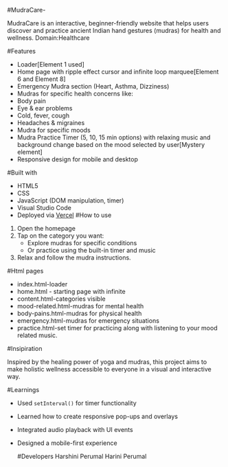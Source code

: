 #MudraCare-

MudraCare is an interactive, beginner-friendly website that helps users discover and practice ancient Indian hand gestures (mudras) for health and wellness.
Domain:Healthcare

#Features
- Loader[Element 1 used]
-  Home page with ripple effect cursor  and infinite loop marquee[Element 6 and Element 8]
-  Emergency Mudra section (Heart, Asthma, Dizziness)
-  Mudras for specific health concerns like:
  - Body pain
  - Eye & ear problems
  - Cold, fever, cough
  - Headaches & migraines
  - Mudra for specific moods
-  Mudra Practice Timer (5, 10, 15 min options) with relaxing music and background change based on the mood selected by user[Mystery element]
-  Responsive design for mobile and desktop

#Built with

- HTML5
- CSS
- JavaScript (DOM manipulation, timer)
- Visual Studio Code
- Deployed via [Vercel](https://vercel.com) 
#How to use

1. Open the homepage 
2. Tap on the category you want:
   - Explore mudras for specific conditions
   - Or practice using the built-in timer and music
3. Relax and follow the mudra instructions.

#Html pages
- index.html-loader
- home.html - starting page with infinite
- content.html-categories visible
- mood-related.html-mudras for mental health
- body-pains.html-mudras for physical health
- emergency.html-mudras for emergency situations
- practice.html-set timer for practicing along with listening to your mood related music.


#Insipiration

Inspired by the healing power of yoga and mudras, this project aims to make holistic wellness accessible to everyone in a visual and interactive way.


#Learnings

- Used `setInterval()` for timer functionality
- Learned how to create responsive pop-ups and overlays
- Integrated audio playback with UI events
- Designed a mobile-first experience


  #Developers
  Harshini Perumal
  Harini Perumal



